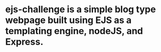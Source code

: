 # ejs-challenge is a simple blog type webpage built using EJS as a templating engine, nodeJS, and Express.
